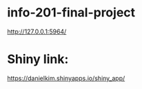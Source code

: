 # info-201-final-project
http://127.0.0.1:5964/

# Shiny link:

 https://danielkim.shinyapps.io/shiny_app/